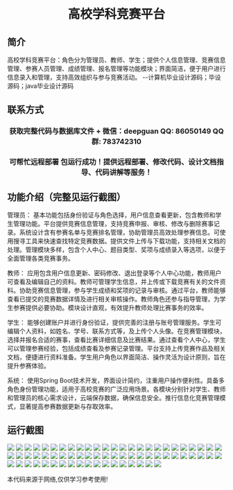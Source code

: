 <p><h1 align="center">高校学科竞赛平台</h1></p>

## 简介
高校学科竞赛平台：角色分为管理员、教师、学生；提供个人信息管理、竞赛信息管理、参赛人员管理、成绩管理、报名管理等功能模块；界面简洁，便于用户进行信息录入和管理，支持高效组织与参与竞赛活动。    --计算机毕业设计源码；毕设源码；java毕业设计源码


## 联系方式
<p><h3 align="center">获取完整代码与数据库文件 + 微信：deepguan QQ: 86050149 QQ群: 783742310</h3></p>
<p><h3 align="center">可帮忙远程部署 包运行成功！提供远程部署、修改代码、设计文档指导、代码讲解等服务！</h3></p>

## 功能介绍（完整见运行截图）
管理员： 基本功能包括身份验证与角色选择，用户信息查看更新，包含教师和学生管理功能。平台提供竞赛信息管理，支持竞赛申报、审核、修改与删除赛事记录。系统设计含有参赛名单与竞赛排名管理，协助管理员高效处理参赛信息。可使用搜寻工具来快速查找特定竞赛数据。提供文件上传与下载功能，支持相关文档的处理。管理模块多样，包含个人中心、题目类型、奖项与成绩录入等选项，以便于全面管理各类竞赛事务。

教师： 应用包含用户信息更新、密码修改、退出登录等个人中心功能，教师用户可查看及编辑自己的资料。教师可管理学生信息，并上传或下载竞赛有关的文件资料。协助竞赛信息管理，参与学生成绩和奖项的记录与审核。通过平台，教师能够查看已提交的竞赛数据详情及进行相关审核操作。教师角色还参与指导管理，为学生参赛提供必要协助。模块设计直观，有效提升教师处理比赛事务的效率。

学生： 能够创建账户并进行身份验证，提供完善的注册与账号管理服务。学生可编辑个人资料，如姓名、学号、联系方式等，及上传个人头像。在竞赛管理模块，选择并报名合适的赛事，查看比赛详细信息及比赛结果。通过查看个人中心，学生可以管理参赛经验，包括成绩查看及参赛记录管理。平台支持上传竞赛作品及相关文档，便捷进行资料准备。学生用户角色以界面简洁、操作灵活为设计原则，旨在提升参赛体验。

系统： 使用Spring Boot技术开发，界面设计简约，注重用户操作便利性。具备多角色身份管理功能，适用于高校竞赛的广泛应用场景。各模块分别针对学生、教师和管理员的核心需求设计，云端保存数据，确保信息安全。推行信息化竞赛管理模式，显著提高参赛数据更新与存取效率。


## 运行截图
![](img/001.jpg)
![](img/002.jpg)
![](img/003.jpg)
![](img/004.jpg)
![](img/005.jpg)
![](img/006.jpg)
![](img/007.jpg)
![](img/008.jpg)
![](img/009.jpg)
![](img/010.jpg)
![](img/011.jpg)
![](img/012.jpg)
![](img/013.jpg)
![](img/014.jpg)
![](img/015.jpg)
![](img/016.jpg)
![](img/017.jpg)
![](img/018.jpg)
![](img/019.jpg)
![](img/020.jpg)
![](img/021.jpg)
![](img/022.jpg)
![](img/023.jpg)
![](img/024.jpg)
![](img/025.jpg)
![](img/026.jpg)
![](img/027.jpg)
![](img/028.jpg)
![](img/029.jpg)
![](img/030.jpg)
![](img/031.jpg)
![](img/032.jpg)
![](img/033.jpg)
![](img/034.jpg)
![](img/035.jpg)
![](img/036.jpg)
![](img/037.jpg)
![](img/038.jpg)
![](img/039.jpg)
![](img/040.jpg)
![](img/041.jpg)
![](img/042.jpg)
![](img/043.jpg)
![](img/044.jpg)
![](img/045.jpg)
![](img/046.jpg)
![](img/047.jpg)
![](img/048.jpg)
![](img/049.jpg)
![](img/050.jpg)
![](img/051.jpg)
![](img/052.jpg)
![](img/053.jpg)
![](img/054.jpg)
![](img/055.jpg)
![](img/056.jpg)
![](img/057.jpg)
![](img/058.jpg)
![](img/059.jpg)
![](img/060.jpg)
![](img/061.jpg)
![](img/062.jpg)
![](img/063.jpg)
![](img/064.jpg)
![](img/065.jpg)
![](img/066.jpg)
![](img/067.jpg)
![](img/068.jpg)

<p>本代码来源于网络,仅供学习参考使用!</p>
